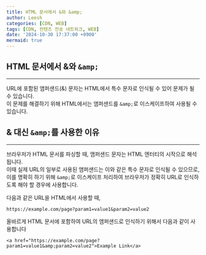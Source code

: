 ```yaml
---
title: HTML 문서에서 &와 &amp;
author: Leesh
categories: [CDN, WEB]
tags: [CDN, 컨텐츠 전송 네트워크, WEB]
date: '2024-10-30 17:37:00 +0900'
mermaid: true
---
```


## HTML 문서에서 &와 `&amp;`

---
URL에 포함된 앰퍼샌드(&) 문자는 HTML에서 특수 문자로 인식될 수 있어 문제가 될 수 있습니다.<br>
이 문제를 해결하기 위해 HTML에서는 앰퍼샌드를 `&amp;`로 이스케이프하여 사용될 수 있습니다.<br>

## & 대신 `&amp;`를 사용한 이유

---
브라우저가 HTML 문서를 파싱할 때, 앰퍼샌드 문자는 HTML 엔터티의 시작으로 해석됩니다.<br>
이때 실제 URL의 일부로 사용된 앰퍼샌드는 이와 같은 특수 문자로 인식될 수 있으므로,<br> 
이를 명확히 하기 위해 `&amp;`로 이스케이프 처리하여 브라우저가 정확히 URL로 인식하도록 해야 할 경우에 사용합니다.

다음과 같은 URL을 HTML에서 사용할 때,
```
https://example.com/page?param1=value1&param2=value2
```
올바르게 HTML 문서에 포함하여 URL의 앰퍼샌드로 인식하기 위해서 다음과 같이 사용합니다
```
<a href="https://example.com/page?param1=value1&amp;param2=value2">Example Link</a>
```
